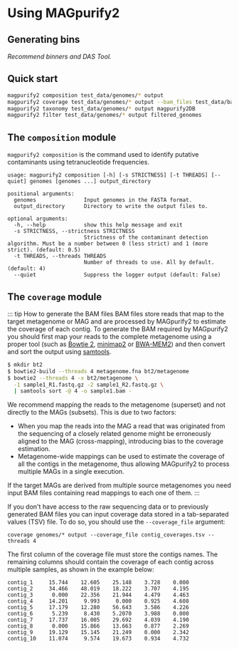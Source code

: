 # Using MAGpurify2

## Generating bins

*Recommend binners and DAS Tool.*

## Quick start

```bash
magpurify2 composition test_data/genomes/* output
magpurify2 coverage test_data/genomes/* output --bam_files test_data/bam_files/*
magpurify2 taxonomy test_data/genomes/* output magpurify2DB
magpurify2 filter test_data/genomes/* output filtered_genomes
```

## The `composition` module

`magpurify2 composition` is the command used to identify putative contaminants using tetranucleotide frequencies.

```
usage: magpurify2 composition [-h] [-s STRICTNESS] [-t THREADS] [--quiet] genomes [genomes ...] output_directory

positional arguments:
  genomes               Input genomes in the FASTA format.
  output_directory      Directory to write the output files to.

optional arguments:
  -h, --help            show this help message and exit
  -s STRICTNESS, --strictness STRICTNESS
                        Strictness of the contaminant detection algorithm. Must be a number between 0 (less strict) and 1 (more strict). (default: 0.5)
  -t THREADS, --threads THREADS
                        Number of threads to use. All by default. (default: 4)
  --quiet               Suppress the logger output (default: False)
```

## The `coverage` module

::: tip How to generate the BAM files
BAM files store reads that map to the target metagenome or MAG and are processed by MAGpurify2 to estimate the coverage of each contig. To generate the BAM required by MAGpurify2 you should first map your reads to the complete metagenome using a proper tool (such as [Bowtie 2](https://github.com/BenLangmead/bowtie2), [minimap2](https://github.com/lh3/minimap2) or [BWA-MEM2](https://github.com/bwa-mem2/bwa-mem2)) and then convert and sort the output using [samtools](https://github.com/samtools/samtools).

```bash
$ mkdir bt2
$ bowtie2-build --threads 4 metagenome.fna bt2/metagenome
$ bowtie2 --threads 4 -x bt2/metagenome \
  -1 sample1_R1.fastq.gz -2 sample1_R2.fastq.gz \
  | samtools sort -@ 4 -o sample1.bam -
```

We recommend mapping the reads to the metagenome (superset) and not directly to the MAGs (subsets). This is due to two factors:

- When you map the reads into the MAG a read that was originated from the sequencing of a closely related genome might be erroneously aligned to the MAG (cross-mapping), introducing bias to the coverage estimation.
- Metagenome-wide mappings can be used to estimate the coverage of all the contigs in the metagenome, thus allowing MAGpurify2 to process multiple MAGs in a single execution.

If the target MAGs are derived from multiple source metagenomes you need input BAM files containing read mappings to each one of them.
:::

If you don't have access to the raw sequencing data or to previously generated BAM files you can input coverage data stored in a tab-separated values (TSV) file. To do so, you should use the `--coverage_file` argument:

```
coverage genomes/* output --coverage_file contig_coverages.tsv --threads 4
```

The first column of the coverage file must store the contigs names. The remaining columns should contain the coverage of each contig across multiple samples, as shown in the example below:

```
contig_1     15.744    12.605    25.148    3.728    0.000
contig_2     34.466    48.019    18.222    3.707    4.195
contig_3      0.000    22.356    21.944    4.479    4.463
contig_4     14.201     9.993     0.000    0.925    4.608
contig_5     17.179    12.280    56.643    3.586    4.226
contig_6      5.239     8.430    5.2070    3.988    0.000
contig_7     17.737    16.005    29.692    4.039    4.190
contig_8      0.000    15.866    13.663    0.877    2.269
contig_9     19.129    15.145    21.249    0.000    2.342
contig_10    11.074     9.574    19.673    0.934    4.732
```